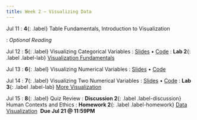 ```yaml
---
title: Week 2 — Visualizing Data
---
```


Jul 11
: **4**{: .label} Table Fundamentals, Introduction to Visualization
  <!--: [Slides](#) &#8226; [Code](#)-->
: *Optional Reading*

Jul 12
: **5**{: .label} Visualizing Categorical Variables
  : [Slides](#) &#8226; [Code](#)
: **Lab 2**{: .label .label-lab} [Visualization Fundamentals](#)

Jul 13
: **6**{: .label} Visualizing Numerical Variables
  : [Slides](#) &#8226; [Code](#)


Jul 14
: **7**{: .label} Visualizing Two Numerical Variables
  : [Slides](#) &#8226; [Code](#)
: **Lab 3**{: .label .label-lab} [More Visualization](#)

Jul 15
: **8**{: .label} Quiz Review
: **Discussion 2**{: .label .label-discussion} Human Contexts and Ethics
: **Homework 2**{: .label .label-homework} [Data Visualization](#) &nbsp;**Due Jul 21 @ 11:59PM**
